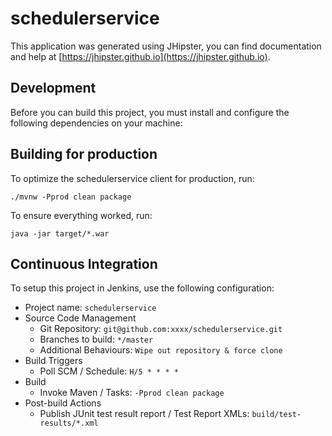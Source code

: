# schedulerservice

This application was generated using JHipster, you can find documentation and help at [https://jhipster.github.io](https://jhipster.github.io).

## Development

Before you can build this project, you must install and configure the following dependencies on your machine:


## Building for production

To optimize the schedulerservice client for production, run:

    ./mvnw -Pprod clean package

To ensure everything worked, run:

    java -jar target/*.war
    
## Continuous Integration

To setup this project in Jenkins, use the following configuration:

* Project name: `schedulerservice`
* Source Code Management
    * Git Repository: `git@github.com:xxxx/schedulerservice.git`
    * Branches to build: `*/master`
    * Additional Behaviours: `Wipe out repository & force clone`
* Build Triggers
    * Poll SCM / Schedule: `H/5 * * * *`
* Build
    * Invoke Maven / Tasks: `-Pprod clean package`
* Post-build Actions
    * Publish JUnit test result report / Test Report XMLs: `build/test-results/*.xml`

[JHipster]: https://jhipster.github.io/
[Gatling]: http://gatling.io/
